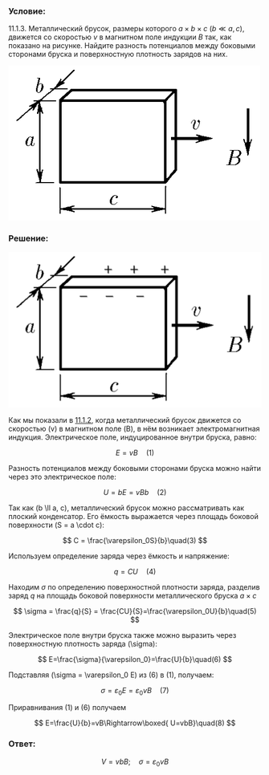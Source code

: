 ###  Условие: 

$11.1.3.$ Металлический брусок, размеры которого $a×b×c$ ($b \ll a, c$), движется со скоростью $v$ в магнитном поле индукции $B$ так, как показано на рисунке. Найдите разность потенциалов между боковыми сторонами бруска и поверхностную плотность зарядов на них. 

![К задаче $11.1.3$|502x309, 45%](../../img/11.1.3/11.1.3.png)

###  Решение: 

![|1726x1063, 40%](../../img/11.1.3/Picture2.svg)

Как мы показали в [11.1.2](/ru/11.1.2), когда металлический брусок движется со скоростью \(v\) в магнитном поле \(B\), в нём возникает электромагнитная индукция. Электрическое поле, индуцированное внутри бруска, равно:

$$
E = vB \quad (1)
$$

Разность потенциалов между боковыми сторонами бруска можно найти через это электрическое поле:

$$
U=bE=vBb\quad(2)
$$

Так как \(b \ll a, c\), металлический брусок можно рассматривать как плоский конденсатор. Его ёмкость выражается через площадь боковой поверхности \(S = a \cdot c\):

$$
C = \frac{\varepsilon_0S}{b}\quad(3)
$$

Используем определение заряда через ёмкость и напряжение:

$$
q = CU\quad(4)
$$

Находим $\sigma$ по определению поверхностной плотности заряда, разделив заряд $q$ на площадь боковой поверхности металлического бруска $a\times c$

$$
\sigma = \frac{q}{S} = \frac{CU}{S}=\frac{\varepsilon_0U}{b}\quad(5)
$$

Электрическое поле внутри бруска также можно выразить через поверхностную плотность заряда \(\sigma\):

$$
E=\frac{\sigma}{\varepsilon_0}=\frac{U}{b}\quad(6)
$$

Подставляя \(\sigma = \varepsilon_0 E\) из $(6)$ в $(1)$, получаем:

$$
\sigma = \varepsilon_0 E = \varepsilon_0vB\quad(7)
$$

Приравнивания $(1)$ и $(6)$ получаем

$$
E=\frac{U}{b}=vB\Rightarrow\boxed{ U=vbB}\quad(8)
$$

###  Ответ: 

$$V = vbB;\quad\sigma = \varepsilon_0vB$$ 